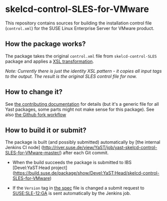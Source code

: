 skelcd-control-SLES-for-VMware
==============================

This repository contains sources for building the installation control file
(`control.xml`) for the SUSE Linux Enterprise Server for VMware product.


How the package works?
----------------------

The package takes the original `control.xml` file from `skelcd-control-SLES`
package and applies a [XSL transformation](package/control.SLES-for-VMware.xsl).

*Note: Currently there is just the identity XSL pattern - it copies all input tags to the output. The result is the
original SLES control file for now.*


How to change it?
-----------------

See [the contributing documentation](CONTRIBUTING.md) for details
(but it's a generic file for all Yast packages, some parts might not make sense
for this package). See also [the Github fork workflow](https://help.github.com/articles/fork-a-repo)


How to build it or submit?
--------------------------

The package is built (and possibly submitted) automatically by [the internal Jenkins CI node]
(http://river.suse.de/view/YaST/job/yast-skelcd-control-SLES-for-VMware-master/) after each Git commit.


- When the build succeeds the package is submitted to IBS [Devel:YaST:Head project]
(https://build.suse.de/package/show/Devel:YaST:Head/skelcd-control-SLES-for-VMware)

- If the `Version` tag in [the spec](package/skelcd-control-SLES-for-VMware.spec) file
is changed a submit request to [SUSE:SLE-12:GA](https://build.suse.de/project/show/SUSE:SLE-12:GA)
is sent automatically by the Jenkins job.
